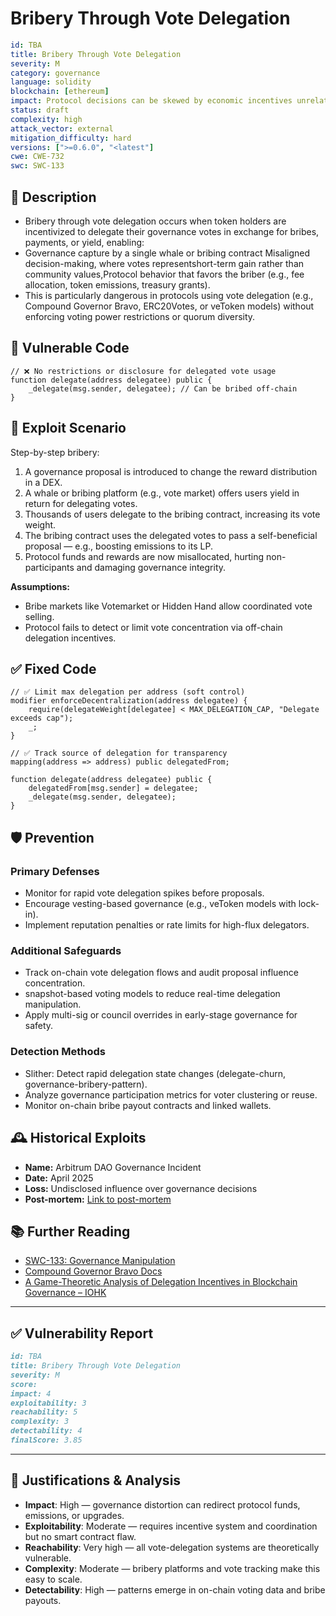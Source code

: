 # Bribery Through Vote Delegation

```YAML
id: TBA
title: Bribery Through Vote Delegation 
severity: M
category: governance
language: solidity
blockchain: [ethereum]
impact: Protocol decisions can be skewed by economic incentives unrelated to long-term interests
status: draft
complexity: high
attack_vector: external
mitigation_difficulty: hard
versions: [">=0.6.0", "<latest"]
cwe: CWE-732
swc: SWC-133
```

## 📝 Description

- Bribery through vote delegation occurs when token holders are incentivized to delegate their governance votes in exchange for bribes, payments, or yield, enabling:
- Governance capture by a single whale or bribing contract Misaligned decision-making, where votes representshort-term gain rather than community values,Protocol behavior that favors the briber (e.g., fee allocation, token emissions, treasury grants).
- This is particularly dangerous in protocols using vote delegation (e.g., Compound Governor Bravo, ERC20Votes, or veToken models) without enforcing voting power restrictions or quorum diversity.

## 🚨 Vulnerable Code

```solidity
// ❌ No restrictions or disclosure for delegated vote usage
function delegate(address delegatee) public {
    _delegate(msg.sender, delegatee); // Can be bribed off-chain
}
```

## 🧪 Exploit Scenario

Step-by-step bribery:

1. A governance proposal is introduced to change the reward distribution in a DEX.
2. A whale or bribing platform (e.g., vote market) offers users yield in return for delegating votes.
3. Thousands of users delegate to the bribing contract, increasing its vote weight.
4. The bribing contract uses the delegated votes to pass a self-beneficial proposal — e.g., boosting emissions to its LP.
5. Protocol funds and rewards are now misallocated, hurting non-participants and damaging governance integrity.

**Assumptions:**

- Bribe markets like Votemarket or Hidden Hand allow coordinated vote selling.
- Protocol fails to detect or limit vote concentration via off-chain delegation incentives.

## ✅ Fixed Code

```solidity
// ✅ Limit max delegation per address (soft control)
modifier enforceDecentralization(address delegatee) {
    require(delegateWeight[delegatee] < MAX_DELEGATION_CAP, "Delegate exceeds cap");
    _;
}

// ✅ Track source of delegation for transparency
mapping(address => address) public delegatedFrom;

function delegate(address delegatee) public {
    delegatedFrom[msg.sender] = delegatee;
    _delegate(msg.sender, delegatee);
}
```

## 🛡️ Prevention

### Primary Defenses

- Monitor for rapid vote delegation spikes before proposals.
- Encourage vesting-based governance (e.g., veToken models with lock-in).
- Implement reputation penalties or rate limits for high-flux delegators.

### Additional Safeguards

- Track on-chain vote delegation flows and audit proposal influence concentration.
- snapshot-based voting models to reduce real-time delegation manipulation.
- Apply multi-sig or council overrides in early-stage governance for safety.

### Detection Methods

- Slither: Detect rapid delegation state changes (delegate-churn, governance-bribery-pattern).
- Analyze governance participation metrics for voter clustering or reuse.
- Monitor on-chain bribe payout contracts and linked wallets.

## 🕰️ Historical Exploits

- **Name:** Arbitrum DAO Governance Incident 
- **Date:** April 2025 
- **Loss:** Undisclosed influence over governance decisions 
- **Post-mortem:** [Link to post-mortem](https://www.blocmates.com/news-posts/arbitrum-dao-governance-faces-scrutiny-following-vote-delegation-via-lobbyfi)


## 📚 Further Reading

- [SWC-133: Governance Manipulation](https://swcregistry.io/docs/SWC-133) 
- [Compound Governor Bravo Docs](https://docs.compound.finance/v2/governance/) 
- [A Game-Theoretic Analysis of Delegation Incentives in Blockchain Governance – IOHK](https://iohk.io/en/research/library/papers/a-game-theoretic-analysis-of-delegation-incentives-in-blockchain-governance/)

---

## ✅ Vulnerability Report

```markdown
id: TBA
title: Bribery Through Vote Delegation 
severity: M
score:
impact: 4         
exploitability: 3 
reachability: 5   
complexity: 3     
detectability: 4  
finalScore: 3.85

```

---

## 📄 Justifications & Analysis

- **Impact**: High — governance distortion can redirect protocol funds, emissions, or upgrades.
- **Exploitability**: Moderate — requires incentive system and coordination but no smart contract flaw.
- **Reachability**: Very high — all vote-delegation systems are theoretically vulnerable.
- **Complexity**: Moderate — bribery platforms and vote tracking make this easy to scale.
- **Detectability**: High — patterns emerge in on-chain voting data and bribe payouts.